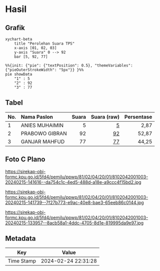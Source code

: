 # Hasil

## Grafik

```mermaid
xychart-beta
    title "Perolehan Suara TPS"
    x-axis [01, 02, 03]
    y-axis "Suara" 0 --> 92
    bar [5, 92, 77]
```

```mermaid
%%{init: {"pie": {"textPosition": 0.5}, "themeVariables": {"pieOuterStrokeWidth": "5px"}} }%%
pie showData
    "1" : 5
    "2" : 92
    "3" : 77
```

## Tabel

| No. | Nama Paslon    | Suara | Suara (raw) | Persentase |
|:--- |:-------------- | -----:| -----------:| ----------:|
| 1   | ANIES MUHAIMIN | 5     | [5][p-1]    | 2,87       |
| 2   | PRABOWO GIBRAN | 92    | [92][p-2]   | 52,87      |
| 3   | GANJAR MAHFUD  | 77    | [77][p-3]   | 44,25      |


[p-1]: https://github.com/gigit-pemilu/pemilu-2024-81-maluku/blob/main/pilpres/hitung-suara/sub/81-maluku/sub/02-maluku-tenggara/sub/04-kei-besar-selatan/sub/2001-weduar/sub/003-tps/sub/paslon-1.txt
[p-2]: https://github.com/gigit-pemilu/pemilu-2024-81-maluku/blob/main/pilpres/hitung-suara/sub/81-maluku/sub/02-maluku-tenggara/sub/04-kei-besar-selatan/sub/2001-weduar/sub/003-tps/sub/paslon-2.txt
[p-3]: https://github.com/gigit-pemilu/pemilu-2024-81-maluku/blob/main/pilpres/hitung-suara/sub/81-maluku/sub/02-maluku-tenggara/sub/04-kei-besar-selatan/sub/2001-weduar/sub/003-tps/sub/paslon-3.txt

## Foto C Plano

https://sirekap-obj-formc.kpu.go.id/5fd4/pemilu/ppwp/81/02/04/20/01/8102042001003-20240215-141616--da754c1c-4ed5-488d-a18e-a9ccc4f15bd2.jpg

https://sirekap-obj-formc.kpu.go.id/5fd4/pemilu/ppwp/81/02/04/20/01/8102042001003-20240215-141739--7f27b773-e9ac-40e8-bae3-65eeb86c0144.jpg

https://sirekap-obj-formc.kpu.go.id/5fd4/pemilu/ppwp/81/02/04/20/01/8102042001003-20240215-133957--8acb58a1-4ddc-4705-8d1e-819995da9e97.jpg


## Metadata

| Key        | Value               |
| ---------- | ------------------- |
| Time Stamp | 2024-02-24 22:31:28 |



